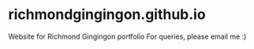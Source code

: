 # richmondgingingon.github.io
Website for Richmond Gingingon portfolio
For queries, please email me :)
